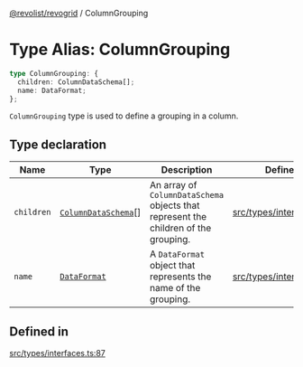 [@revolist/revogrid](README.md) / ColumnGrouping

# Type Alias: ColumnGrouping

```ts
type ColumnGrouping: {
  children: ColumnDataSchema[];
  name: DataFormat;
};
```

`ColumnGrouping` type is used to define a grouping in a column.

## Type declaration

| Name | Type | Description | Defined in |
| ------ | ------ | ------ | ------ |
| `children` | [`ColumnDataSchema`](TypeAlias.ColumnDataSchema.md)[] | An array of `ColumnDataSchema` objects that represent the children of the grouping. | [src/types/interfaces.ts:91](https://github.com/revolist/revogrid/blob/6957d67da887b25ac544cadb80669dc782e7d7d6/src/types/interfaces.ts#L91) |
| `name` | [`DataFormat`](TypeAlias.DataFormat.md) | A `DataFormat` object that represents the name of the grouping. | [src/types/interfaces.ts:95](https://github.com/revolist/revogrid/blob/6957d67da887b25ac544cadb80669dc782e7d7d6/src/types/interfaces.ts#L95) |

## Defined in

[src/types/interfaces.ts:87](https://github.com/revolist/revogrid/blob/6957d67da887b25ac544cadb80669dc782e7d7d6/src/types/interfaces.ts#L87)
